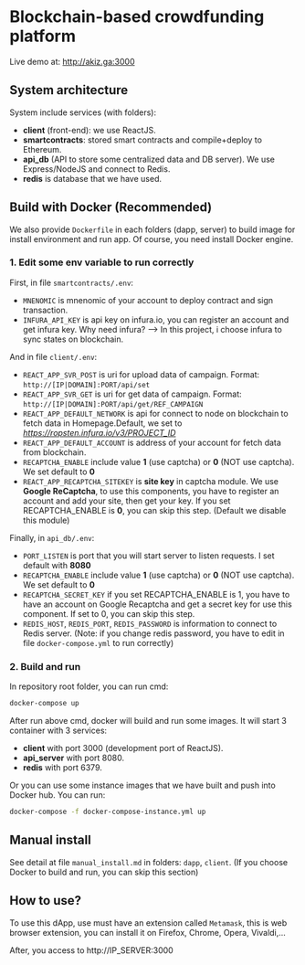 # Blockchain-based crowdfunding platform
Live demo at: http://akiz.ga:3000
## System architecture
System include services (with folders): 
- **client** (front-end): we use ReactJS.
- **smartcontracts**: stored smart contracts and compile+deploy to Ethereum.
- **api_db** (API to store some centralized data and DB server). We use Express/NodeJS and connect to Redis.
- **redis** is database that we have used.

## Build with Docker (Recommended)
We also provide ``Dockerfile`` in each folders (dapp, server) to build image for install environment and run app. Of course, you need install Docker engine.
### 1. Edit some env variable to run correctly
First, in file ``smartcontracts/.env``:
- ``MNENOMIC`` is mnenomic of your account to deploy contract and sign transaction.
- ``INFURA_API_KEY`` is api key on infura.io, you can register an account and get infura key. Why need infura? --> In this project, i choose infura to sync states on blockchain.

And in file ``client/.env``:
- ``REACT_APP_SVR_POST`` is uri for upload data of campaign. Format: ``http://[IP|DOMAIN]:PORT/api/set``
- ``REACT_APP_SVR_GET`` is uri for get data of campaign. Format: ``http://[IP|DOMAIN]:PORT/api/get/REF_CAMPAIGN``
- ``REACT_APP_DEFAULT_NETWORK`` is api for connect to node on blockchain to fetch data in Homepage.Default, we set to *https://ropsten.infura.io/v3/PROJECT_ID*
- ``REACT_APP_DEFAULT_ACCOUNT`` is address of your account for fetch data from blockchain.
- ``RECAPTCHA_ENABLE`` include value **1** (use captcha) or **0** (NOT use captcha). We set default to **0**
- ``REACT_APP_RECAPTCHA_SITEKEY`` is **site key** in captcha module. We use **Google ReCaptcha**, to use this components, you have to register an account and add your site, then get your key. If you set RECAPTCHA_ENABLE is **0**, you can skip this step. (Default we disable this module)

Finally, in ``api_db/.env``:
- ``PORT_LISTEN`` is port that you will start server to listen requests. I set default with **8080**
- ``RECAPTCHA_ENABLE`` include value **1** (use captcha) or **0** (NOT use captcha). We set default to **0**
- ``RECAPTCHA_SECRET_KEY`` if you set RECAPTCHA_ENABLE is 1, you have to have an account on Google Recaptcha and get a secret key for use this component. If set to 0, you can skip this step.
- ``REDIS_HOST``, ``REDIS_PORT``, ``REDIS_PASSWORD`` is information to connect to Redis server. (Note: if you change redis password, you have to edit in file ``docker-compose.yml`` to run correctly)

### 2. Build and run
In repository root folder, you can run cmd:

```bash
docker-compose up
```

After run above cmd, docker will build and run some images. It will start 3 container with 3 services:
- **client** with port 3000 (development port of ReactJS).
- **api_server** with port 8080.
- **redis** with port 6379.

Or you can use some instance images that we have built and push into Docker hub. You can run:

```bash
docker-compose -f docker-compose-instance.yml up
```

## Manual install
See detail at file ``manual_install.md`` in folders: ``dapp``, ``client``. (If you choose Docker to build and run, you can skip this section)
## How to use?
To use this dApp, use must have an extension called `Metamask`, this is web browser extension, you can install it on Firefox, Chrome, Opera, Vivaldi,...

After, you access to http://IP_SERVER:3000
